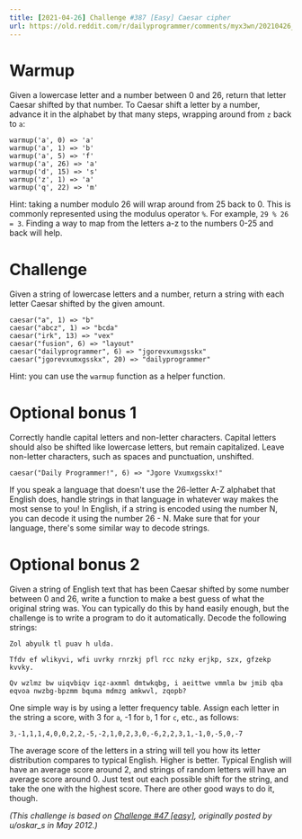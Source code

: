 ```yaml
---
title: [2021-04-26] Challenge #387 [Easy] Caesar cipher
url: https://old.reddit.com/r/dailyprogrammer/comments/myx3wn/20210426_challenge_387_easy_caesar_cipher/
---
```


# Warmup

Given a lowercase letter and a number between 0 and 26, return that letter Caesar shifted by that number. To Caesar shift a letter by a number, advance it in the alphabet by that many steps, wrapping around from `z` back to `a`:

    warmup('a', 0) => 'a'
    warmup('a', 1) => 'b'
    warmup('a', 5) => 'f'
    warmup('a', 26) => 'a'
    warmup('d', 15) => 's'
    warmup('z', 1) => 'a'
    warmup('q', 22) => 'm'

Hint: taking a number modulo 26 will wrap around from 25 back to 0. This is commonly represented using the modulus operator `%`. For example, `29 % 26 = 3`. Finding a way to map from the letters a-z to the numbers 0-25 and back will help.

# Challenge

Given a string of lowercase letters and a number, return a string with each letter Caesar shifted by the given amount.

    caesar("a", 1) => "b"
    caesar("abcz", 1) => "bcda"
    caesar("irk", 13) => "vex"
    caesar("fusion", 6) => "layout"
    caesar("dailyprogrammer", 6) => "jgorevxumxgsskx"
    caesar("jgorevxumxgsskx", 20) => "dailyprogrammer"

Hint: you can use the `warmup` function as a helper function.

# Optional bonus 1

Correctly handle capital letters and non-letter characters. Capital letters should also be shifted like lowercase letters, but remain capitalized. Leave non-letter characters, such as spaces and punctuation, unshifted.

    caesar("Daily Programmer!", 6) => "Jgore Vxumxgsskx!"

If you speak a language that doesn't use the 26-letter A-Z alphabet that English does, handle strings in that language in whatever way makes the most sense to you! In English, if a string is encoded using the number N, you can decode it using the number 26 - N. Make sure that for your language, there's some similar way to decode strings.

# Optional bonus 2

Given a string of English text that has been Caesar shifted by some number between 0 and 26, write a function to make a best guess of what the original string was. You can typically do this by hand easily enough, but the challenge is to write a program to do it automatically. Decode the following strings:

    Zol abyulk tl puav h ulda.

    Tfdv ef wlikyvi, wfi uvrky rnrzkj pfl rcc nzky erjkp, szx, gfzekp kvvky.

    Qv wzlmz bw uiqvbiqv iqz-axmml dmtwkqbg, i aeittwe vmmla bw jmib qba eqvoa nwzbg-bpzmm bquma mdmzg amkwvl, zqopb?

One simple way is by using a letter frequency table. Assign each letter in the string a score, with 3 for `a`, -1 for `b`, 1 for `c`, etc., as follows:

    3,-1,1,1,4,0,0,2,2,-5,-2,1,0,2,3,0,-6,2,2,3,1,-1,0,-5,0,-7

The average score of the letters in a string will tell you how its letter distribution compares to typical English. Higher is better. Typical English will have an average score around 2, and strings of random letters will have an average score around 0. Just test out each possible shift for the string, and take the one with the highest score. There are other good ways to do it, though.

*(This challenge is based on [Challenge #47 [easy]](https://www.reddit.com/r/dailyprogrammer/comments/t33vi/522012_challenge_47_easy/), originally posted by u/oskar_s in May 2012.)*